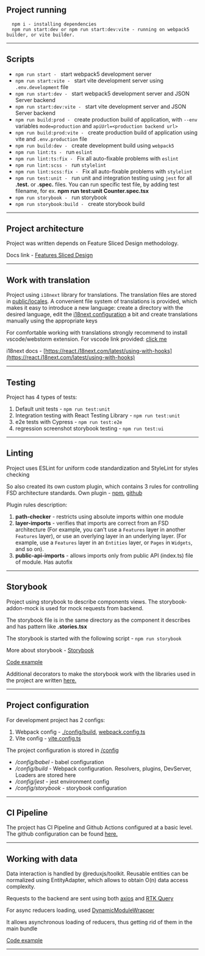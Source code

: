 ## Project running

```
  npm i - installing dependencies
  npm run start:dev or npm run start:dev:vite - running on webpack5 builder, or vite builder.
```
----

## Scripts

- `npm run start - ` start webpack5 development server
- `npm run start:vite - ` start vite development server using `.env.development` file
- `npm run start:dev - ` start webpack5 development server and JSON Server backend
- `npm run start:dev:vite - ` start vite development server and JSON Server backend
- `npm run build:prod - ` create production build of application, with `--env` variables `mode=production` and `apiUrl=<production backend url>`
- `npm run build:prod:vite - ` create production build of application using vite and `.env.production` file
- `npm run build:dev - ` create development build using `webpack5`
- `npm run lint:ts - ` run `eslint`
- `npm run lint:ts:fix - ` Fix all auto-fixable problems with `eslint`
- `npm run lint:scss - ` run `stylelint`
- `npm run lint:scss:fix - ` Fix all auto-fixable problems with `stylelint`
- `npm run test:unit - ` run unit and integration testing using `jest` for all **.test.** or **.spec.** files. You can run specific test file, by adding test filename, for ex. **npm run test:unit Counter.spec.tsx**
- `npm run storybook - ` run storybook
- `npm run storybook:build - ` create storybook build
----

## Project architecture
Project was written depends on Feature Sliced Design methodology.

Docs link - [Features Sliced Design](https://feature-sliced.design/ru/docs/get-started/overview)

----

## Work with translation
Project using `i18next` library for translations. The translation files are stored in [public/locales](./public/locales/). A convenient file system of translations is provided, which makes it easy to introduce a new language: create a directory with the desired language, edit the [i18next configuration](./src/shared/config/i18n/i18n.ts) a bit and create translations manually using the appropriate keys

For comfortable working with translations strongly recommend to install vscode/webstorm extension. For vscode link provided: [click me](https://marketplace.visualstudio.com/items?itemName=Lokalise.i18n-ally)

i18next docs - [https://react.i18next.com/latest/using-with-hooks](https://react.i18next.com/latest/using-with-hooks)

----

## Testing

Project has 4 types of tests:
1) Default unit tests - `npm run test:unit`
2) Integration testing with React Testing Library - `npm run test:unit`
3) e2e tests with Cypress - `npm run test:e2e`
4) regression screenshot storybook testing - `npm run test:ui`


----

## Linting

Project uses ESLint for uniform code standardization and StyleLint for styles checking

So also created its own custom plugin, which contains 3 rules for controlling FSD architecture standards.
Own plugin - [npm](https://www.npmjs.com/package/eslint-plugin-nothingg9537-plugin), [github](https://github.com/nothing9537/eslint-plugin-nothingg9537-plugin)

Plugin rules description:
1) **path-checker** - restricts using absolute imports within one module
2) **layer-imports** - verifies that imports are correct from an FSD architecture (For example, you can't use a `Features` layer in another `Features` layer), or use an overlying layer in an underlying layer. (For example, use a `Features` layer in an `Entities` layer, or `Pages` in `Widgets`, and so on). 
3) **public-api-imports** - allows imports only from public API (index.ts) file of module. Has autofix 

----

## Storybook
Project using storybook to describe components views. 
The storybook-addon-mock is used for mock requests from backend.

The storybook file is in the same directory as the component it describes and has pattern like **.stories.tsx**

The storybook is started with the following script - `npm run storybook`

More about storybook - [Storybook](https://storybook.js.org/docs/react/get-started/install/)

[Code example](/docs/storybook.md)

Additional decorators to make the storybook work with the libraries used in the project are written [here.](/src/shared/config/storybook/)

----

## Project configuration

For development project has 2 configs:

1. Webpack config - [./config/build](/config/build/), [webpack.config.ts](/webpack.config.ts)
2. Vite config - [vite.config.ts](/vite.config.ts)

The project configuration is stored in [/config](/config/)

- */config/babel* - babel configuration
- */config/build* - Webpack configuration. Resolvers, plugins, DevServer, Loaders are stored here
- */config/jest* - jest environment config 
- */config/storybook* - storybook configuration

----

## CI Pipeline
The project has CI Pipeline and Github Actions configured at a basic level. The github configuration can be found [here.](/.github/workflows/main.yml)

----

## Working with data

Data interaction is handled by @reduxjs/toolkit. Reusable entities can be normalized using EntityAdapter, which allows to obtain O(n) data access complexity.

Requests to the backend are sent using both [axios](https://axios-http.com/en/docs/intro) and [RTK Query](https://redux-toolkit.js.org/rtk-query/overview)

For async reducers loading, used [DynamicModuleWrapper](/src/shared/lib/components/DynamicModuleWrapper.tsx)

It allows asynchronous loading of reducers, thus getting rid of them in the main bundle

[Code example](/docs/dynamic-module-wrapper.md)

----